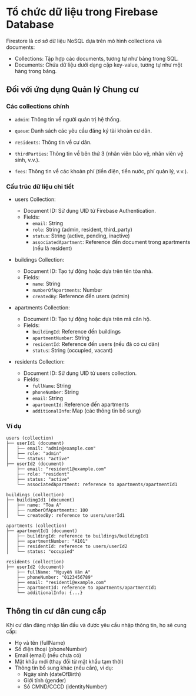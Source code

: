 # Tổ chức dữ liệu trong Firebase Database

Firestore là cơ sở dữ liệu NoSQL dựa trên mô hình collections và documents:

* Collections: Tập hợp các documents, tương tự như bảng trong SQL.
* Documents: Chứa dữ liệu dưới dạng cặp key-value, tương tự như một hàng trong bảng.

## Đối với ứng dụng Quản lý Chung cư

### Các collections chính

* `admin`: Thông tin về người quản trị hệ thống.

* `queue`: Danh sách các yêu cầu đăng ký tài khoản cư dân.

* `residents`: Thông tin về cư dân.

* `thirdParties`: Thông tin về bên thứ 3 (nhân viên bảo vệ, nhân viên vệ sinh, v.v.).

* `fees`: Thông tin về các khoản phí (tiền điện, tiền nước, phí quản lý, v.v.).

### Cấu trúc dữ liệu chi tiết

* users Collection:
  * Document ID: Sử dụng UID từ Firebase Authentication.
  * Fields:
    * `email`: String
    * `role`: String (admin, resident, third_party)
    * `status`: String (active, pending, inactive)
    * `associatedApartment`: Reference đến document trong apartments (nếu là resident)

* buildings Collection:
  * Document ID: Tạo tự động hoặc dựa trên tên tòa nhà.
  * Fields:
    * `name`: String
    * `numberOfApartments`: Number
    * `createdBy`: Reference đến users (admin)

* apartments Collection:
  * Document ID: Tạo tự động hoặc dựa trên mã căn hộ.
  * Fields:
    * `buildingId`: Reference đến buildings
    * `apartmentNumber`: String
    * `residentId`: Reference đến users (nếu đã có cư dân)
    * `status`: String (occupied, vacant)

* residents Collection:
  * Document ID: Sử dụng UID từ users collection.
  * Fields:
    * `fullName`: String
    * `phoneNumber`: String
    * `email`: String
    * `apartmentId`: Reference đến apartments
    * `additionalInfo`: Map (các thông tin bổ sung)

### Ví dụ 

```plaintext
users (collection)
├── userId1 (document)
│   ├── email: "admin@example.com"
│   ├── role: "admin"
│   └── status: "active"
├── userId2 (document)
    ├── email: "resident1@example.com"
    ├── role: "resident"
    ├── status: "active"
    └── associatedApartment: reference to apartments/apartmentId1

buildings (collection)
├── buildingId1 (document)
│   ├── name: "Tòa A"
│   ├── numberOfApartments: 100
│   └── createdBy: reference to users/userId1

apartments (collection)
├── apartmentId1 (document)
│   ├── buildingId: reference to buildings/buildingId1
│   ├── apartmentNumber: "A101"
│   ├── residentId: reference to users/userId2
│   └── status: "occupied"

residents (collection)
├── userId2 (document)
    ├── fullName: "Nguyễn Văn A"
    ├── phoneNumber: "0123456789"
    ├── email: "resident1@example.com"
    ├── apartmentId: reference to apartments/apartmentId1
    └── additionalInfo: {...}
```

## Thông tin cư dân cung cấp

Khi cư dân đăng nhập lần đầu và được yêu cầu nhập thông tin, họ sẽ cung cấp:
* Họ và tên (fullName)
* Số điện thoại (phoneNumber)
* Email (email) (nếu chưa có)
* Mật khẩu mới (thay đổi từ mật khẩu tạm thời)
* Thông tin bổ sung khác (nếu cần), ví dụ:
  * Ngày sinh (dateOfBirth)
  * Giới tính (gender)
  * Số CMND/CCCD (identityNumber)